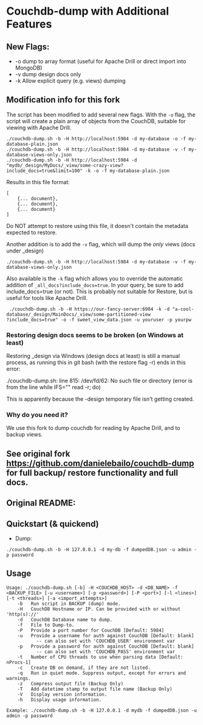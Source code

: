 # Couchdb-dump with Additional Features
## New Flags:
 * -o dump to array format (useful for Apache Drill or direct import into MongoDB)
 * -v dump design docs only
 * -k Allow explicit query (e.g. views) dumping

## Modification info for this fork

The script has been modified to add several new flags.
With the `-o` flag, the script will create a plain array of objects from the CouchDB, suitable for viewing with Apache Drill.
```
./couchdb-dump.sh -b -H http://localhost:5984 -d my-database -o -f my-database-plain.json
./couchdb-dump.sh -b -H http://localhost:5984 -d my-database -v -f my-database-views-only.json
./couchdb-dump.sh -b -H http://localhost:5984 -d "mydb/_design/MyDocs/_view/some-crazy-view?include_docs=true&limit=100" -k -o -f my-database-plain.json

```
Results in this file format:

```
[
	{... document},
	{... document},
	{... document}
]
```

Do NOT attempt to restore using this file, it doesn't contain the metadata expected to restore.

Another addition is to add the `-v` flag, which will dump the *only* views (docs under _design)
```
./couchdb-dump.sh -b -H http://localhost:5984 -d my-database -v -f my-database-views-only.json
```

Also available is the `-k` flag which allows you to override the automatic addition of `_all_docs?include_docs=true`.
In your query, be sure to add include_docs=true (or not). This is probably not suitable for Restore, but is useful for tools like Apache Drill.

```
 ./couchdb-dump.sh -b -H https://our-fancy-server:6984 -k -d "a-cool-database/_design/MainDocs/_view/some-partitioned-view
?include_docs=true" -o -f sweet_view_data.json -u youruser -p yourpw

```

### Restoring design docs seems to be broken (on Windows at least)
Restoring _design via Windows (design docs at least) is still a manual process, as running this in git bash (with the restore flag -r) ends in this error:

./couchdb-dump.sh: line 815: /dev/fd/62: No such file or directory
(error is from the line while IFS="" read -r; do)

This is apparently because the -design temporary file isn't getting created.

### Why do you need it?
We use this fork to dump couchdb for reading by Apache Drill, and to backup views.

## See original fork https://github.com/danielebailo/couchdb-dump for full backup/ restore functionality and full docs.
## Original README:
## Quickstart (& quickend)
* Dump:

```./couchdb-dump.sh -b -H 127.0.0.1 -d my-db -f dumpedDB.json -u admin -p password```

## Usage
```
Usage: ./couchdb-dump.sh [-b] -H <COUCHDB_HOST> -d <DB_NAME> -f <BACKUP_FILE> [-u <username>] [-p <password>] [-P <port>] [-l <lines>] [-t <threads>] [-a <import_attempts>]
	-b   Run script in BACKUP (dump) mode.
	-H   CouchDB Hostname or IP. Can be provided with or without 'http(s)://'
	-d   CouchDB Database name to dump.
	-f   File to Dump-to.
	-P   Provide a port number for CouchDB [Default: 5984]
	-u   Provide a username for auth against CouchDB [Default: blank]
	       -- can also set with 'COUCHDB_USER' environment var
	-p   Provide a password for auth against CouchDB [Default: blank]
	       -- can also set with 'COUCHDB_PASS' environment var
	-t   Number of CPU threads to use when parsing data [Default: nProcs-1]
	-c   Create DB on demand, if they are not listed.
	-q   Run in quiet mode. Suppress output, except for errors and warnings.
	-z   Compress output file (Backup Only)
	-T   Add datetime stamp to output file name (Backup Only)
	-V   Display version information.
	-h   Display usage information.

Example: ./couchdb-dump.sh -b -H 127.0.0.1 -d mydb -f dumpedDB.json -u admin -p password
```

